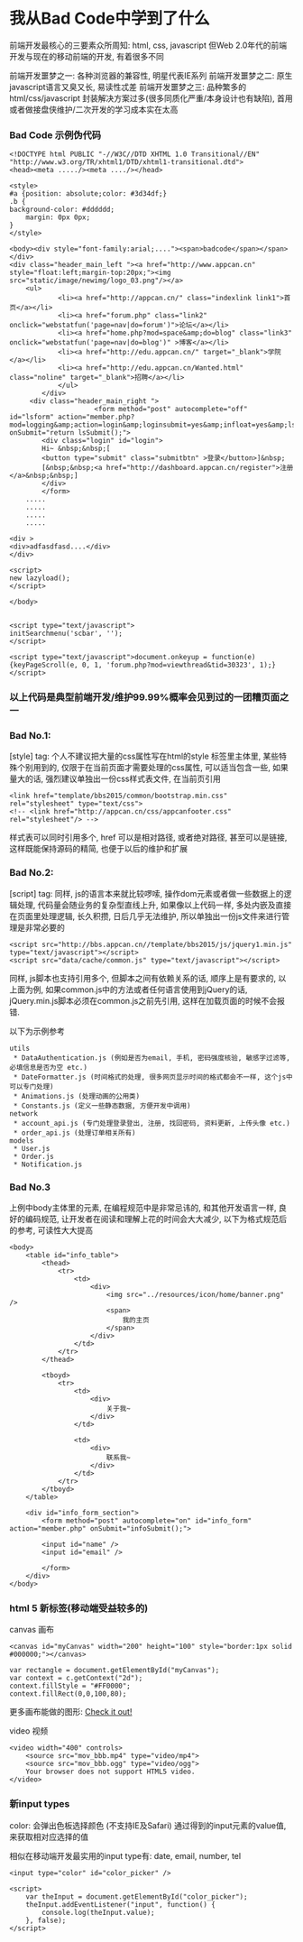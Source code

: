 # 我从Bad Code中学到了什么

前端开发最核心的三要素众所周知: html, css, javascript
但Web 2.0年代的前端开发与现在的移动前端的开发, 有着很多不同

前端开发噩梦之一: 各种浏览器的兼容性, 明星代表IE系列
前端开发噩梦之二: 原生javascript语言又臭又长, 易读性忒差
前端开发噩梦之三: 品种繁多的 html/css/javascript 封装解决方案过多(很多同质化严重/本身设计也有缺陷), 首用或者做接盘侠维护/二次开发的学习成本实在太高

### Bad Code 示例伪代码

```
<!DOCTYPE html PUBLIC "-//W3C//DTD XHTML 1.0 Transitional//EN" "http://www.w3.org/TR/xhtml1/DTD/xhtml1-transitional.dtd">
<head><meta ...../><meta ..../></head>

<style>
#a {position: absolute;color: #3d34df;}
.b {
background-color: #dddddd;
    margin: 0px 0px;
}
</style>

<body><div style="font-family:arial;...."><span>badcode</span></span></div>
<div class="header_main_left "><a href="http://www.appcan.cn" style="float:left;margin-top:20px;"><img src="static/image/newimg/logo_03.png"/></a>
    <ul>
        	<li><a href="http://appcan.cn/" class="indexlink link1">首页</a></li>
            <li><a href="forum.php" class="link2" onclick="webstatfun('page=nav|do=forum')">论坛</a></li>
            <li><a href="home.php?mod=space&amp;do=blog" class="link3" onclick="webstatfun('page=nav|do=blog')" >博客</a></li>
            <li><a href="http://edu.appcan.cn/" target="_blank">学院</a></li>
            <li><a href="http://edu.appcan.cn/Wanted.html" class="noline" target="_blank">招聘</a></li>
        	</ul>
    	</div>
     <div class="header_main_right ">
                     <form method="post" autocomplete="off" id="lsform" action="member.php?mod=logging&amp;action=login&amp;loginsubmit=yes&amp;infloat=yes&amp;lssubmit=yes&amp;resurl=http%3A%2F%2Fbbs.appcan.cn%2Fforum.php%3Fmod%3Dviewthread%26tid%3D30323%26extra%3D%26page%3D1" onSubmit="return lsSubmit();">
     	<div class="login" id="login">
        Hi~ &nbsp;&nbsp;[
        <button type="submit" class="submitbtn" >登录</button>]&nbsp; 
        [&nbsp;&nbsp;<a href="http://dashboard.appcan.cn/register">注册</a>&nbsp;&nbsp;]
        </div>
        </form>
    .....
    .....
    .....
    .....
    
<div >
<div>adfasdfasd....</div>
</div>

<script>
new lazyload();
</script>

</body>


<script type="text/javascript">
initSearchmenu('scbar', '');
</script>

<script type="text/javascript">document.onkeyup = function(e){keyPageScroll(e, 0, 1, 'forum.php?mod=viewthread&tid=30323', 1);}</script>
```

### 以上代码是典型前端开发/维护99.99%概率会见到过的一团糟页面之一

### Bad No.1:
[style] tag: 个人不建议把大量的css属性写在html的style 标签里主体里, 某些特殊个别用到的, 仅限于在当前页面才需要处理的css属性, 可以适当包含一些, 如果量大的话, 强烈建议单独出一份css样式表文件, 在当前页引用

```
<link href="template/bbs2015/common/bootstrap.min.css" rel="stylesheet" type="text/css">
<!-- <link href="http://appcan.cn/css/appcanfooter.css"  rel="stylesheet"/> -->
```

样式表可以同时引用多个, href 可以是相对路径, 或者绝对路径, 甚至可以是链接, 这样既能保持源码的精简, 也便于以后的维护和扩展

### Bad No.2:
[script] tag: 同样, js的语言本来就比较啰嗦, 操作dom元素或者做一些数据上的逻辑处理, 代码量会随业务的复杂型直线上升, 如果像以上代码一样, 多处内嵌及直接在页面里处理逻辑, 长久积攒, 日后几乎无法维护, 所以单独出一份js文件来进行管理是非常必要的

```
<script src="http://bbs.appcan.cn//template/bbs2015/js/jquery1.min.js" type="text/javascript"></script>
<script src="data/cache/common.js" type="text/javascript"></script>
```

同样, js脚本也支持引用多个, 但脚本之间有依赖关系的话, 顺序上是有要求的, 以上面为例, 如果common.js中的方法或者任何语言使用到jQuery的话, jQuery.min.js脚本必须在common.js之前先引用, 这样在加载页面的时候不会报错.

以下为示例参考

```
utils
 * DataAuthentication.js (例如是否为email, 手机, 密码强度核验, 敏感字过滤等, 必填信息是否为空 etc.)
 * DateFormatter.js (时间格式的处理, 很多网页显示时间的格式都会不一样, 这个js中可以专门处理)
 * Animations.js (处理动画的公用类)
 * Constants.js (定义一些静态数据, 方便开发中调用)
network
 * account_api.js (专门处理登录登出, 注册, 找回密码, 资料更新, 上传头像 etc.)
 * order_api.js (处理订单相关所有)
models
 * User.js 
 * Order.js
 * Notification.js
```

### Bad No.3
上例中body主体里的元素, 在编程规范中是非常忌讳的, 和其他开发语言一样, 良好的编码规范, 让开发者在阅读和理解上花的时间会大大减少, 以下为格式规范后的参考, 可读性大大提高

```
<body>
    <table id="info_table">
        <thead>
            <tr>
                <td>
                    <div>
                        <img src="../resources/icon/home/banner.png" />
                        <span>
                            我的主页
                        </span>
                    </div>
                </td>
            </tr>
        </thead>
        
        <tboyd>
            <tr>
                <td>
                    <div>
                        关于我~
                    </div>
                </td>
                
                <td>
                    <div>
                        联系我~
                    </div>
                </td>
            </tr>
        </tboyd>
    </table>
    
    <div id="info_form_section">
        <form method="post" autocomplete="on" id="info_form" action="member.php" onSubmit="infoSubmit();">
        
        <input id="name" />
        <input id="email" />
        
        </form>
    </div>
</body>
```


### html 5 新标签(移动端受益较多的)

canvas 画布

```
<canvas id="myCanvas" width="200" height="100" style="border:1px solid #000000;"></canvas>

var rectangle = document.getElementById("myCanvas");
var context = c.getContext("2d");
context.fillStyle = "#FF0000";
context.fillRect(0,0,100,80);

```
更多画布能做的图形: [Check it out!](http://www.w3schools.com/html/html5_canvas.asp)

video  视频

```
<video width="400" controls>
    <source src="mov_bbb.mp4" type="video/mp4">
    <source src="mov_bbb.ogg" type="video/ogg">
    Your browser does not support HTML5 video.
</video>
```

### 新input types
color: 会弹出色板选择颜色 (不支持IE及Safari)
通过得到的input元素的value值, 来获取相对应选择的值

相似在移动端开发最实用的input type有: date, email, number, tel

```
<input type="color" id="color_picker" />

<script>
    var theInput = document.getElementById("color_picker");
    theInput.addEventListener("input", function() {
    	console.log(theInput.value);
    }, false);
</script>
```

